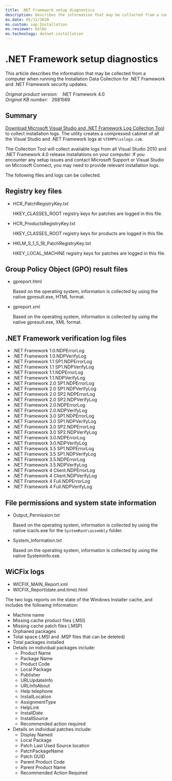 ```yaml
---
title: .NET Framework setup diagnostics
description: Describes the information that may be collected from a computer when you run the Installation Data Collection for Framework and Framework Security updates.
ms.date: 05/11/2020
ms.custom: sap:Installation
ms.reviewer: KelHo
ms.technology: dotnet-installation
---
```

# .NET Framework setup diagnostics

This article describes the information that may be collected from a computer when running the Installation Data Collection for .NET Framework and .NET Framework security updates.

_Original product version:_ &nbsp; .NET Framework 4.0  
_Original KB number:_ &nbsp; 2681569

## Summary

[Download Microsoft Visual Studio and .NET Framework Log Collection Tool](https://www.microsoft.com/download/details.aspx?displaylang=en&id=12493) to collect installation logs. The utility creates a compressed cabinet of all the Visual Studio and .NET Framework logs at `%TEMP%\vslogs.cab`.

The Collection Tool will collect available logs from all Visual Studio 2010 and .NET Framework 4.0 release installations on your computer. If you encounter any setup issues and contact Microsoft Support or Visual Studio on Microsoft Connect, you may need to provide relevant installation logs.

The following files and logs can be collected.

## Registry key files

- HCR_PatchRegistryKey.txt

    HKEY_CLASSES_ROOT registry keys for patches are logged in this file.

- HCR_ProductsRegistryKey.txt

    HKEY_CLASSES_ROOT registry keys for products are logged in this file.

- HKLM_S_1_5_18_PatchRegistryKey.txt

    HKEY_LOCAL_MACHINE registry keys for patches are logged in this file.

## Group Policy Object (GPO) result files

- gpreport.html

    Based on the operating system, information is collected by using the native gpresult.exe, HTML format.

- gpreport.xml

    Based on the operating system, information is collected by using the native gpresult.exe, XML format.

## .NET Framework verification log files

- .NET Framework 1.0.NDPErrorLog
- .NET Framework 1.0.NDPVerifyLog
- .NET Framework 1.1 SP1.NDPErrorLog
- .NET Framework 1.1 SP1.NDPVerifyLog
- .NET Framework 1.1.NDPErrorLog
- .NET Framework 1.1.NDPVerifyLog
- .NET Framework 2.0 SP1.NDPErrorLog
- .NET Framework 2.0 SP1.NDPVerifyLog
- .NET Framework 2.0 SP2.NDPErrorLog
- .NET Framework 2.0 SP2.NDPVerifyLog
- .NET Framework 2.0.NDPErrorLog
- .NET Framework 2.0.NDPVerifyLog
- .NET Framework 3.0 SP1.NDPErrorLog
- .NET Framework 3.0 SP1.NDPVerifyLog
- .NET Framework 3.0 SP2.NDPErrorLog
- .NET Framework 3.0 SP2.NDPVerifyLog
- .NET Framework 3.0.NDPErrorLog
- .NET Framework 3.0.NDPVerifyLog
- .NET Framework 3.5 SP1.NDPErrorLog
- .NET Framework 3.5 SP1.NDPVerifyLog
- .NET Framework 3.5.NDPErrorLog
- .NET Framework 3.5.NDPVerifyLog
- .NET Framework 4 Client.NDPErrorLog
- .NET Framework 4 Client.NDPVerifyLog
- .NET Framework 4 Full.NDPErrorLog
- .NET Framework 4 Full.NDPVerifyLog

## File permissions and system state information

- Output_Permission.txt

    Based on the operating system, information is collected by using the native icacls.exe for the `SystemRoot\assembly` folder.

- System_Information.txt

    Based on the operating system, information is collected by using the native Systeminfo.exe.

## WiCFix logs

- WICFIX_MAIN_Report.xml
- WICFIX_Report(date.and.time).html

The two logs reports on the state of the Windows Installer cache, and includes the following information:

- Machine name
- Missing cache product files (.MSI)
- Missing cache patch files (.MSP)
- Orphaned packages
- Total space (.MSI and .MSP files that can be deleted)
- Total packages installed
- Details on individual packages include:
  - Product Name
  - Package Name
  - Product Code
  - Local Package
  - Publisher
  - URLUpdateInfo
  - URLInfoAbout
  - Help telephone
  - InstallLocation
  - AssignmentType
  - HelpLink
  - InstallDate
  - InstallSource
  - Recommended action required
- Details on individual patches include:
  - Display Named
  - Local Package
  - Patch Last Used Source location
  - PatchPackageName
  - Patch GUID
  - Parent Product Code
  - Parent Product Name
  - Recommended Action Required
